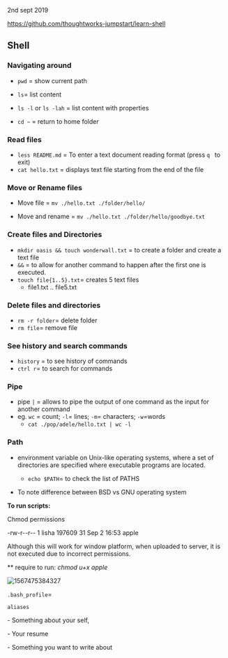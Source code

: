2nd sept 2019

https://github.com/thoughtworks-jumpstart/learn-shell

## Shell

### Navigating around

- `pwd` = show current path

- `ls`= list content

- `ls -l` or `ls -lah` = list content with properties

- `cd ~` = return to home folder

  

### Read files

- `less README.md` = To enter a text document reading format (press `q ` to exit)
- `cat hello.txt` = displays text file starting from the end of the file



### Move or Rename files

- Move file = `mv ./hello.txt ./folder/hello/`

- Move and rename = `mv ./hello.txt ./folder/hello/goodbye.txt`

  

### Create files and Directories

- `mkdir oasis && touch wonderwall.txt` = to create a folder and create a text file 
- `&&` = to allow for another command to happen after the first one is executed. 
- `touch file{1..5}.txt`= creates 5 text files
  - file1.txt .. file5.txt

### Delete files and directories

-  `rm -r folder`= delete folder
- `rm file`= remove file



### See history and search commands

- `history` = to see history of commands
- `ctrl r`= to search for commands



### Pipe

- pipe `|` = allows to pipe the output of one command as the input for another command
- eg. `wc` = count; `-l`= lines; `-m`= characters; `-w`=words 
  - `cat ./pop/adele/hello.txt | wc -l`

### Path

- environment variable on Unix-like operating systems, where a set of directories are specified where executable programs are located.
  - `echo $PATH`= to check the list of PATHS

- To note difference between BSD vs GNU operating system 

 **To run scripts:**



Chmod permissions

-rw-r--r-- 1 lisha 197609  31 Sep  2 16:53 apple

 

Although this will work for window platform, when uploaded to server, it is not executed due to incorrect permissions. 

** require to run: *chmod u+x apple*



 ![1567475384327](C:\Users\lisha\AppData\Roaming\Typora\typora-user-images\1567475384327.png)

 `.bash_profile`= 

`aliases`

\-          Something about your self, 

\-          Your resume 

\-          Something you want to write about 